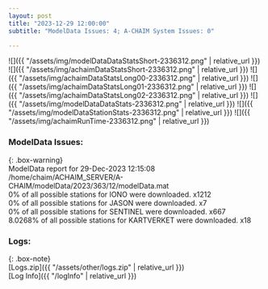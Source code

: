 ```yaml
---
layout: post
title: "2023-12-29 12:00:00"
subtitle: "ModelData Issues: 4; A-CHAIM System Issues: 0"

---
```


![]({{ "/assets/img/modelDataDataStatsShort-2336312.png" | relative_url }})
![]({{ "/assets/img/achaimDataStatsShort-2336312.png" | relative_url }})
![]({{ "/assets/img/achaimDataStatsLong00-2336312.png" | relative_url }})
![]({{ "/assets/img/achaimDataStatsLong01-2336312.png" | relative_url }})
![]({{ "/assets/img/achaimDataStatsLong02-2336312.png" | relative_url }})
![]({{ "/assets/img/modelDataDataStats-2336312.png" | relative_url }})
![]({{ "/assets/img/modelDataStationStats-2336312.png" | relative_url }})
![]({{ "/assets/img/achaimRunTime-2336312.png" | relative_url }})


### ModelData Issues:  
  
{: .box-warning}  
 ModelData report for 29-Dec-2023 12:15:08   
 /home/chaim/ACHAIM_SERVER/A-CHAIM/modelData/2023/363/12/modelData.mat   
 0% of all possible stations for IONO were downloaded. x1212   
 0% of all possible stations for JASON were downloaded. x7   
 0% of all possible stations for SENTINEL were downloaded. x667   
 8.0268% of all possible stations for KARTVERKET were downloaded. x18   
  


### Logs:  
  
{: .box-note}  
[Logs.zip]({{ "/assets/other/logs.zip" | relative_url }})  
[Log Info]({{ "/logInfo" | relative_url }})  
